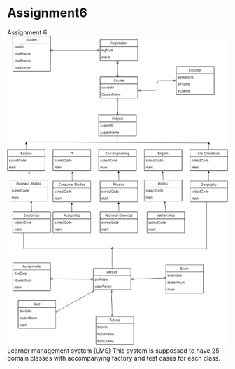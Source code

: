 # Assignment6
Assignment 6
<img src="LMS UML Class Diagram.jpg" />
Learner management system (LMS)
This system is suppossed to have 25 domain classes with accompanying factory and test cases for each class.
